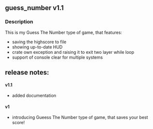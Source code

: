 ## guess_number v1.1
### Description
This is my Guess The Number type of game, that features:
* saving the highscore to file
* showing up-to-date HUD
* crate own exception and raising it to exit two layer while loop
* support of console clear for multiple systems

## release notes:
#### v1.1
* added documentation

#### v1
* introducing Gueess The Number type of game, that saves your best score!
 